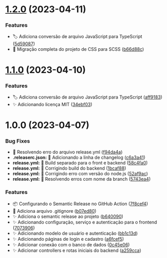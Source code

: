 # [1.2.0](https://github.com/Thalles-HsA/Inventory-MERN/compare/v1.1.0...v1.2.0) (2023-04-11)


### Features

* :label: Adiciona conversão de arquivo JavaScript para TypeScript ([5d59087](https://github.com/Thalles-HsA/Inventory-MERN/commit/5d59087b6e7ea0a4da4bb179ae707e3900947ad4))
* :lipstick: Migração completa do projeto de CSS para SCSS ([b66d88c](https://github.com/Thalles-HsA/Inventory-MERN/commit/b66d88c788f876e5c96b7ed653246197eb74b8a1))

# [1.1.0](https://github.com/Thalles-HsA/Inventory-MERN/compare/v1.0.0...v1.1.0) (2023-04-10)


### Features

* :label: Adiciona conversão de arquivo JavaScript para TypeScript ([aff9183](https://github.com/Thalles-HsA/Inventory-MERN/commit/aff91838544fd7d8929cf3c1926aca26a7d85754))
* :sparkles: Adicionando licença MIT ([34ebf03](https://github.com/Thalles-HsA/Inventory-MERN/commit/34ebf0315658c71da752cdcf2b81692842c615ef))

# 1.0.0 (2023-04-07)


### Bug Fixes

* :bug: Resolvendo erro do arquivo release.yml ([f94da4a](https://github.com/Thalles-HsA/Inventory-MERN/commit/f94da4a221f3a1c8eb731fdc651038f628a4dc39))
* **.releaserc.json:** :bug: Adicionando a linha de changelog ([c6a3a41](https://github.com/Thalles-HsA/Inventory-MERN/commit/c6a3a413bec91d0084c58e80b920004e8c02e663))
* **release.yml:** :bug: Build separado para o front e backend ([58c4fa0](https://github.com/Thalles-HsA/Inventory-MERN/commit/58c4fa0cc039d0b75212203dc2c4f748fa45e8b9))
* **release.yml:** :bug: Corrigindo build do backend ([1bcaf88](https://github.com/Thalles-HsA/Inventory-MERN/commit/1bcaf88f3f0983189c50d3d41dcc1f38ea6abc3b))
* **release.yml:** :bug: Corrigindo erro com versão do node.js ([52af9ac](https://github.com/Thalles-HsA/Inventory-MERN/commit/52af9acfe263b9349869b0c49b7c2e61e13ec247))
* **release.yml:** :bug: Resolvendo erros com nome da branch ([5743ea4](https://github.com/Thalles-HsA/Inventory-MERN/commit/5743ea4852c8b466fcaeb4a23a67bf8c3168ea53))


### Features

* :package: Configurando o Semantic Release no GitHub Action ([7f8cef4](https://github.com/Thalles-HsA/Inventory-MERN/commit/7f8cef441da7d17a721f350684a4adeef8d44e4b))
* :see_no_evil: Adiciona arquivo .gitignore ([b07ed80](https://github.com/Thalles-HsA/Inventory-MERN/commit/b07ed80535f60a6d709f2ac22802bc5275b27c83))
* :sparkles: Adiciona o semantic release ao projeto ([b640090](https://github.com/Thalles-HsA/Inventory-MERN/commit/b6400908b774f71961f99b1b6efffaa565b58e73))
* :sparkles: Adicionando configuração, serviço e autenticação para o frontend ([7073906](https://github.com/Thalles-HsA/Inventory-MERN/commit/7073906dc18d1c439d679d65783430e091e96810))
* :sparkles: Adicionando modelo de usuário e autenticação ([bb1c13d](https://github.com/Thalles-HsA/Inventory-MERN/commit/bb1c13d53f1d2b430520b93a174ea1fde8c56428))
* :sparkles: Adicionando páginas de login e cadastro ([a6fcef5](https://github.com/Thalles-HsA/Inventory-MERN/commit/a6fcef512c6d3b155238aa662eb3fc9c94be6364))
* :sparkles: Adicionar conexão com o banco de dados ([0c45e06](https://github.com/Thalles-HsA/Inventory-MERN/commit/0c45e06d81d4a922a04a7c7764cfbaaa09cfe48f))
* :sparkles: Adicionar controllers e rotas iniciais do backend ([a259cca](https://github.com/Thalles-HsA/Inventory-MERN/commit/a259cca2ef19dff9d55183c40c532db3b1c146a0))
